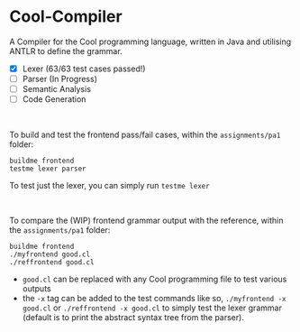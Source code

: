# Cool-Compiler
A Compiler for the Cool programming language, written in Java and utilising ANTLR to define the grammar.

- [x] Lexer (63/63 test cases passed!)
- [ ] Parser (In Progress)
- [ ] Semantic Analysis
- [ ] Code Generation

<br>

To build and test the frontend pass/fail cases, within the ```assignments/pa1``` folder: 

```
buildme frontend
testme lexer parser
```
To test just the lexer, you can simply run ```testme lexer```

<br>

To compare the (WIP) frontend grammar output with the reference, within the ```assignments/pa1``` folder: 
```
buildme frontend
./myfrontend good.cl
./reffrontend good.cl
```
- ```good.cl``` can be replaced with any Cool programming file to test various outputs  
- the ```-x``` tag can be added to the test commands like so, ```./myfrontend -x good.cl``` or ```./reffrontend -x good.cl``` to simply test the lexer grammar (default is to print the abstract syntax tree from the parser). 

